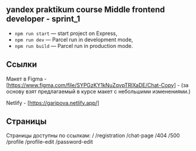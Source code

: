 ## yandex praktikum course Middle frontend developer - sprint_1

- `npm run start` — start project on Express,
- `npm run dev` — Parcel run in development mode,
- `npm run build` — Parcel run in production mode.

## Ссылки

Макет в Figma - [https://www.figma.com/file/SYPGzKY1kNuZqvpTRlXaDE/Chat-Copy] - (за основу взят предлагаемый в курсе макет с небольшими изменениями.)

Netlify - [https://garipova.netlify.app/]


## Страницы
Страницы доступны по ссылкам:
/
/registration
/chat-page
/404
/500
/profile
/profile-edit
/password-edit
